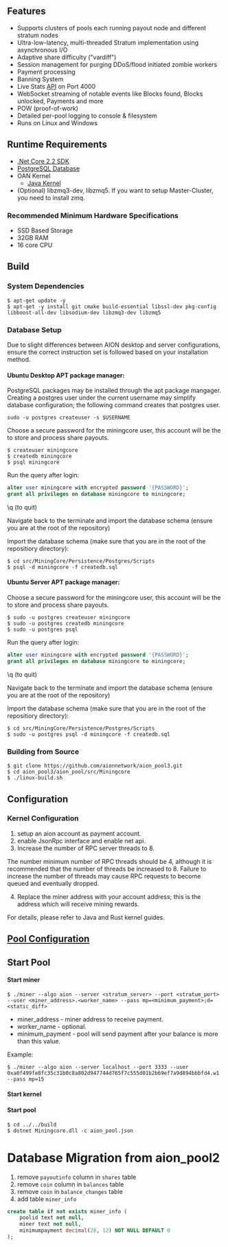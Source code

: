 ## Features

- Supports clusters of pools each running payout node and different stratum nodes
- Ultra-low-latency, multi-threaded Stratum implementation using asynchronous I/O
- Adaptive share difficulty ("vardiff")
- Session management for purging DDoS/flood initiated zombie workers
- Payment processing
- Banning System
- Live Stats [API](https://github.com/coinfoundry/miningcore/wiki/API) on Port 4000
- WebSocket streaming of notable events like Blocks found, Blocks unlocked, Payments and more
- POW (proof-of-work)
- Detailed per-pool logging to console & filesystem
- Runs on Linux and Windows

## Runtime Requirements

- [.Net Core 2.2 SDK](https://www.microsoft.com/net/download/core)
- [PostgreSQL Database](https://www.postgresql.org/)
- OAN Kernel
  - [Java Kernel](https://github.com/aionnetwork/aion/releases)
- (Optional) libzmq3-dev, libzmq5. If you want to setup Master-Cluster, you need to install zmq.

### Recommended Minimum Hardware Specifications
- SSD Based Storage
- 32GB RAM
- 16 core CPU

## Build
### System Dependencies
```
$ apt-get update -y 
$ apt-get -y install git cmake build-essential libssl-dev pkg-config libboost-all-dev libsodium-dev libzmq3-dev libzmq5
```

### Database Setup
Due to slight differences between AION desktop and server configurations, ensure the correct instruction set is followed based on your installation method. 

#### Ubuntu Desktop APT package manager:

PostgreSQL packages may be installed through the apt package mangager. Creating a postgres user under the current username may simplify database configuration; the following command creates that postgres user.

```sudo -u postgres createuser -s $USERNAME```

Choose a secure password for the miningcore user, this account will be the to store and process share payouts.

```console
$ createuser miningcore
$ createdb miningcore
$ psql miningcore
```

Run the query after login:

```sql
alter user miningcore with encrypted password '{PASSWORD}'; 
grant all privileges on database miningcore to miningcore;
```
\q (to quit)

Navigate back to the terminate and import the database schema (ensure you are at the root of the repository)

Import the database schema (make sure that you are in the root of the repositiory directory):

```console
$ cd src/MiningCore/Persistence/Postgres/Scripts
$ psql -d miningcore -f createdb.sql
```

#### Ubuntu Server APT package manager:


Choose a secure password for the miningcore user, this account will be the to store and process share payouts.

```console
$ sudo -u postgres createuser miningcore
$ sudo -u postgres createdb miningcore
$ sudo -u postgres psql
```

Run the query after login:

```sql
alter user miningcore with encrypted password '{PASSWORD}'; 
grant all privileges on database miningcore to miningcore;
```
\q (to quit)

Navigate back to the terminate and import the database schema (ensure you are at the root of the repository)

Import the database schema (make sure that you are in the root of the repositiory directory):

```console
$ cd src/MiningCore/Persistence/Postgres/Scripts
$ sudo -u postgres psql -d miningcore -f createdb.sql
```

### Building from Source

```console
$ git clone https://github.com/aionnetwork/aion_pool3.git
$ cd aion_pool3/aion_pool/src/Miningcore
$ ./linux-build.sh
```

## Configuration
### Kernel Configuration
1. setup an aion account as payment account.
2. enable JsonRpc interface and enable net api.
3. Increase the number of RPC server threads to 8.

The number minimum number of RPC threads should be 4, although it is recommended that the number of threads be increased to 8. Failure to increase the number of threads may cause RPC requests to become queued and eventually dropped.

4. Replace the miner address with your account address; this is the address which will receive mining rewards.

For details, please refer to Java and Rust kernel guides.

## [Pool Configuration](./docs/Configuration.md)

## Start Pool
#### Start miner
```
$ ./miner --algo aion --server <stratum_server> --port <stratum_port> --user <miner_address>.<worker_name> --pass mp=<minimum_payment>;d=<static_diff>
```
* miner_address - miner address to receive payment. 
* worker_name - optional.
* minimum_payment - pool will send payment after your balance is more than this value.

Example:
```
$ ./miner --algo aion --server localhost --port 3333 --user 0xa0f499fe8fc35c31b0c8a802d947744d765f7c555d01b2b69ef7a9d894bbbfd4.w1 --pass mp=15
```

#### Start kernel

#### Start pool
```shell
$ cd ../../build
$ dotnet Miningcore.dll -c aion_pool.json
```

# Database Migration from aion_pool2
1. remove ``payoutinfo`` column in ``shares`` table
2. remove ``coin`` column in ``balances`` table
3. remove ``coin`` in ``balance_changes`` table
4. add table ``miner_info``
```sql
create table if not exists miner_info (
	poolid text not null,
	miner text not null,
	minimumpayment decimal(28, 12) NOT NULL DEFAULT 0
);
```
